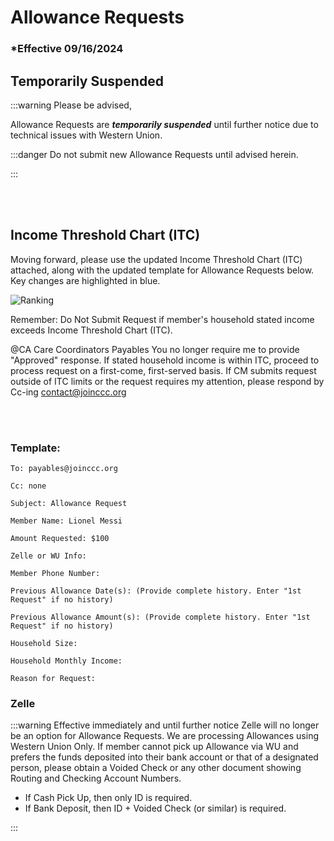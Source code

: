 # Allowance Requests

### \*Effective 09/16/2024

## Temporarily Suspended

:::warning Please be advised,

Allowance Requests are **_temporarily suspended_** until further notice due to technical issues with Western Union.

:::danger Do not submit new Allowance Requests until advised herein.

:::

<br></br>

## Income Threshold Chart (ITC)

Moving forward, please use the updated Income Threshold Chart (ITC) attached, along with the updated template
for Allowance Requests below. Key changes are highlighted in blue.

![Ranking](/img/IncomeThresholdChart.png)

Remember: Do Not Submit Request if member's household stated income exceeds Income Threshold Chart (ITC).

@CA Care Coordinators Payables You no longer require me to provide "Approved" response. If stated household
income is within ITC, proceed to process request on a first-come, first-served basis. If CM submits request outside of
ITC limits or the request requires my attention, please respond by Cc-ing contact@joinccc.org

<br></br>

### Template:

```
To: payables@joinccc.org

Cc: none

Subject: Allowance Request

Member Name: Lionel Messi

Amount Requested: $100

Zelle or WU Info:

Member Phone Number:

Previous Allowance Date(s): (Provide complete history. Enter "1st Request" if no history)

Previous Allowance Amount(s): (Provide complete history. Enter "1st Request" if no history)

Household Size:

Household Monthly Income:

Reason for Request:

```

### Zelle

:::warning Effective immediately and until further notice
Zelle will no longer be an option for Allowance Requests. We are processing Allowances using Western Union Only.
If member cannot pick up Allowance via WU and prefers the funds deposited into their bank account or that of a
designated person, please obtain a Voided Check or any other document showing Routing and Checking Account Numbers.

- If Cash Pick Up, then only ID is required.
- If Bank Deposit, then ID + Voided Check (or similar) is required.

:::
